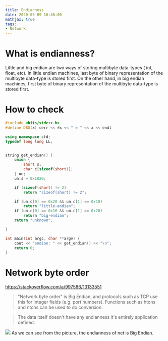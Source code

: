 ```yaml
---
title: Endianness
date: 2020-05-09 16:46:00
mathjax: true
tags:
- Network
---
```


# What is endianness?
Little and big endian are two ways of storing multibyte data-types ( int, float, etc). In little endian machines, last byte of binary representation of the multibyte data-type is stored first. On the other hand, in big endian machines, first byte of binary representation of the multibyte data-type is stored first.

# How to check
```cpp
#include <bits/stdc++.h>
#define DBG(x) cerr << #x << " = " << x << endl

using namespace std;
typedef long long LL;


string get_endian() {
    union {
        short s;
        char c[sizeof(short)];
    } un;
    un.s = 0x1020;

    if (sizeof(short) != 2)
        return "sizeof(short) != 2";

    if (un.c[0] == 0x20 && un.c[1] == 0x10)
        return "little-endian";
    if (un.c[0] == 0x10 && un.c[1] == 0x20)
        return "big-endian";
    return "unknown";

}

int main(int argc, char **argv) {
    cout << "endian: " << get_endian() << "\n";
    return 0;
}

```

# Network byte order
https://stackoverflow.com/a/997586/13133551

>"Network byte order" is Big Endian, and protocols such as TCP use this for integer fields (e.g. port numbers). Functions such as htons and ntohs can be used to do conversion.

>The data itself doesn't have any endianness it's entirely application defined.

![](/images/posts/Endianness/0.png)
As we can see from the picture, the endianness of net is Big Endian.